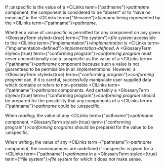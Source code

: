  



If :unspecific is the value of a <ClLinks  term={"pathname"}><i>pathname</i></ClLinks> component, the component is considered to be “absent” or to “have no meaning” in the <ClLinks  term={"filename"}><i>filename</i></ClLinks> being represented by the <ClLinks  term={"pathname"}><i>pathname</i></ClLinks>. 



Whether a value of :unspecific is permitted for any component on any given <GlossaryTerm styled={true} term={"file system"}><i>file system</i></GlossaryTerm> accessible to the <ClLinks  term={"implementation"}><i>implementation</i></ClLinks> is <ClLinks  term={"implementation-defined"}><i>implementation-defined</i></ClLinks>. A <GlossaryTerm styled={true} term={"conforming program"}><i>conforming program</i></GlossaryTerm> must never unconditionally use a :unspecific as the value of a <ClLinks  term={"pathname"}><i>pathname</i></ClLinks> component because such a value is not guaranteed to be permissible in all implementations. However, a <GlossaryTerm styled={true} term={"conforming program"}><i>conforming program</i></GlossaryTerm> can, if it is careful, successfully manipulate user-supplied data which contains or refers to non-portable <ClLinks  term={"pathname"}><i>pathname</i></ClLinks> components. And certainly a <GlossaryTerm styled={true} term={"conforming program"}><i>conforming program</i></GlossaryTerm> should be prepared for the possibility that any components of a <ClLinks  term={"pathname"}><i>pathname</i></ClLinks> could be :unspecific. 



When *reading*<sub>1</sub> the value of any <ClLinks  term={"pathname"}><i>pathname</i></ClLinks> component, <GlossaryTerm styled={true} term={"conforming program"}><i>conforming programs</i></GlossaryTerm> should be prepared for the value to be :unspecific. 



When *writing*<sub>1</sub> the value of any <ClLinks  term={"pathname"}><i>pathname</i></ClLinks> component, the consequences are undefined if :unspecific is given for a <ClLinks  term={"pathname"}><i>pathname</i></ClLinks> in a <GlossaryTerm styled={true} term={"file system"}><i>file system</i></GlossaryTerm> for which it does not make sense. 



